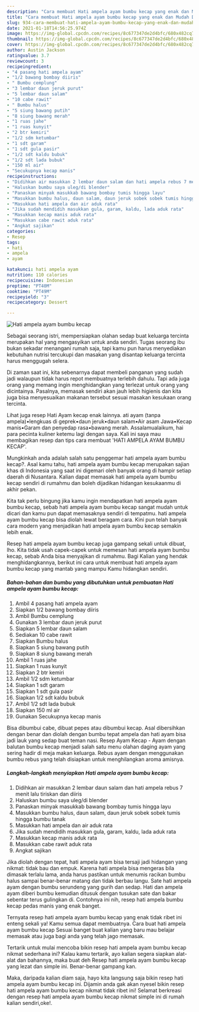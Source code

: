 ```yaml
---
description: "Cara membuat Hati ampela ayam bumbu kecap yang enak dan Mudah Dibuat"
title: "Cara membuat Hati ampela ayam bumbu kecap yang enak dan Mudah Dibuat"
slug: 934-cara-membuat-hati-ampela-ayam-bumbu-kecap-yang-enak-dan-mudah-dibuat
date: 2021-01-18T14:56:25.974Z
image: https://img-global.cpcdn.com/recipes/8c677347de2d4bfc/680x482cq70/hati-ampela-ayam-bumbu-kecap-foto-resep-utama.jpg
thumbnail: https://img-global.cpcdn.com/recipes/8c677347de2d4bfc/680x482cq70/hati-ampela-ayam-bumbu-kecap-foto-resep-utama.jpg
cover: https://img-global.cpcdn.com/recipes/8c677347de2d4bfc/680x482cq70/hati-ampela-ayam-bumbu-kecap-foto-resep-utama.jpg
author: Austin Jackson
ratingvalue: 3.7
reviewcount: 3
recipeingredient:
- "4 pasang hati ampela ayam"
- "1/2 bawang bombay diiris"
- " Bumbu cemplung"
- "3 lembar daun jeruk purut"
- "5 lembar daun salam"
- "10 cabe rawit"
- " Bumbu halus"
- "5 siung bawang putih"
- "8 siung bawang merah"
- "1 ruas jahe"
- "1 ruas kunyit"
- "2 btr kemiri"
- "1/2 sdm ketumbar"
- "1 sdt garam"
- "1 sdt gula pasir"
- "1/2 sdt kaldu bubuk"
- "1/2 sdt lada bubuk"
- "150 ml air"
- "Secukupnya kecap manis"
recipeinstructions:
- "Didihkan air masukkan 2 lembar daun salam dan hati ampela rebus 7 menit lalu tiriskan dan diiris"
- "Haluskan bumbu saya uleg/di blender"
- "Panaskan minyak masukkab bawang bombay tumis hingga layu"
- "Masukkan bumbu halus, daun salam, daun jeruk sobek sobek tumis hingga bumbu tanak"
- "Masukkan hati ampela dan air aduk rata"
- "Jika sudah mendidih masukkan gula, garam, kaldu, lada aduk rata"
- "Masukkan kecap manis aduk rata"
- "Masukkan cabe rawit aduk rata"
- "Angkat sajikan"
categories:
- Resep
tags:
- hati
- ampela
- ayam

katakunci: hati ampela ayam 
nutrition: 110 calories
recipecuisine: Indonesian
preptime: "PT40M"
cooktime: "PT49M"
recipeyield: "3"
recipecategory: Dessert

---
```



![Hati ampela ayam bumbu kecap](https://img-global.cpcdn.com/recipes/8c677347de2d4bfc/680x482cq70/hati-ampela-ayam-bumbu-kecap-foto-resep-utama.jpg)

Sebagai seorang istri, mempersiapkan olahan sedap buat keluarga tercinta merupakan hal yang mengasyikan untuk anda sendiri. Tugas seorang ibu bukan sekadar menangani rumah saja, tapi kamu pun harus menyediakan kebutuhan nutrisi tercukupi dan masakan yang disantap keluarga tercinta harus menggugah selera.

Di zaman  saat ini, kita sebenarnya dapat membeli panganan yang sudah jadi walaupun tidak harus repot membuatnya terlebih dahulu. Tapi ada juga orang yang memang ingin menghidangkan yang terlezat untuk orang yang dicintainya. Pasalnya, memasak sendiri akan jauh lebih higienis dan kita juga bisa menyesuaikan makanan tersebut sesuai masakan kesukaan orang tercinta. 

Lihat juga resep Hati Ayam kecap enak lainnya. ati ayam (tanpa ampela)•lengkuas di geprek•daun jeruk•daun salam•Air asam Jawa•Kecap manis•Garam dan penyedap rasa•bawang merah. Assalamualaikum, hai para pecinta kuliner ketemu lagi dengan saya. Kali ini saya mau membagikan resep dan tips cara membuat &#39;HATI AMPELA AYAM BUMBU KECAP&#39;.

Mungkinkah anda adalah salah satu penggemar hati ampela ayam bumbu kecap?. Asal kamu tahu, hati ampela ayam bumbu kecap merupakan sajian khas di Indonesia yang saat ini digemari oleh banyak orang di hampir setiap daerah di Nusantara. Kalian dapat memasak hati ampela ayam bumbu kecap sendiri di rumahmu dan boleh dijadikan hidangan kesukaanmu di akhir pekan.

Kita tak perlu bingung jika kamu ingin mendapatkan hati ampela ayam bumbu kecap, sebab hati ampela ayam bumbu kecap sangat mudah untuk dicari dan kamu pun dapat memasaknya sendiri di tempatmu. hati ampela ayam bumbu kecap bisa diolah lewat beragam cara. Kini pun telah banyak cara modern yang menjadikan hati ampela ayam bumbu kecap semakin lebih enak.

Resep hati ampela ayam bumbu kecap juga gampang sekali untuk dibuat, lho. Kita tidak usah capek-capek untuk memesan hati ampela ayam bumbu kecap, sebab Anda bisa menyajikan di rumahmu. Bagi Kalian yang hendak menghidangkannya, berikut ini cara untuk membuat hati ampela ayam bumbu kecap yang mantab yang mampu Kamu hidangkan sendiri.

<!--inarticleads1-->

##### Bahan-bahan dan bumbu yang dibutuhkan untuk pembuatan Hati ampela ayam bumbu kecap:

1. Ambil 4 pasang hati ampela ayam
1. Siapkan 1/2 bawang bombay diiris
1. Ambil  Bumbu cemplung
1. Gunakan 3 lembar daun jeruk purut
1. Siapkan 5 lembar daun salam
1. Sediakan 10 cabe rawit
1. Siapkan  Bumbu halus
1. Siapkan 5 siung bawang putih
1. Siapkan 8 siung bawang merah
1. Ambil 1 ruas jahe
1. Siapkan 1 ruas kunyit
1. Siapkan 2 btr kemiri
1. Ambil 1/2 sdm ketumbar
1. Siapkan 1 sdt garam
1. Siapkan 1 sdt gula pasir
1. Siapkan 1/2 sdt kaldu bubuk
1. Ambil 1/2 sdt lada bubuk
1. Siapkan 150 ml air
1. Gunakan Secukupnya kecap manis


Bisa dibumbui cabe, dibuat pepes atau dibumbui kecap. Asal dibersihkan dengan benar dan diolah dengan bumbu tepat ampela dan hati ayam bisa jadi lauk yang sedap buat teman nasi. Resep Ayam Kecap - Ayam dengan balutan bumbu kecap menjadi salah satu menu olahan daging ayam yang sering hadir di meja makan keluarga. Rebus ayam dengan menggunakan bumbu rebus yang telah disiapkan untuk menghilangkan aroma amisnya. 

<!--inarticleads2-->

##### Langkah-langkah menyiapkan Hati ampela ayam bumbu kecap:

1. Didihkan air masukkan 2 lembar daun salam dan hati ampela rebus 7 menit lalu tiriskan dan diiris
1. Haluskan bumbu saya uleg/di blender
1. Panaskan minyak masukkab bawang bombay tumis hingga layu
1. Masukkan bumbu halus, daun salam, daun jeruk sobek sobek tumis hingga bumbu tanak
1. Masukkan hati ampela dan air aduk rata
1. Jika sudah mendidih masukkan gula, garam, kaldu, lada aduk rata
1. Masukkan kecap manis aduk rata
1. Masukkan cabe rawit aduk rata
1. Angkat sajikan


Jika diolah dengan tepat, hati ampela ayam bisa tersaji jadi hidangan yang nikmat: tidak bau dan empuk. Karena hati ampela bisa mengeras bila dimasak terlalu lama, anda harus pastikan untuk menumis racikan bumbu halus sampai benar-benar matang dan tidak berbau langu. Sate hati ampela ayam dengan bumbu serundeng yang gurih dan sedap. Hati dan ampela ayam diberi bumbu kemudian ditusuk dengan tusukan sate dan bakar sebentar terus gulingkan di. Contohnya ini nih, resep hati ampela bumbu kecap pedas manis yang enak banget. 

Ternyata resep hati ampela ayam bumbu kecap yang enak tidak ribet ini enteng sekali ya! Kamu semua dapat membuatnya. Cara buat hati ampela ayam bumbu kecap Sesuai banget buat kalian yang baru mau belajar memasak atau juga bagi anda yang telah jago memasak.

Tertarik untuk mulai mencoba bikin resep hati ampela ayam bumbu kecap nikmat sederhana ini? Kalau kamu tertarik, ayo kalian segera siapkan alat-alat dan bahannya, maka buat deh Resep hati ampela ayam bumbu kecap yang lezat dan simple ini. Benar-benar gampang kan. 

Maka, daripada kalian diam saja, hayo kita langsung saja bikin resep hati ampela ayam bumbu kecap ini. Dijamin anda gak akan nyesel bikin resep hati ampela ayam bumbu kecap nikmat tidak ribet ini! Selamat berkreasi dengan resep hati ampela ayam bumbu kecap nikmat simple ini di rumah kalian sendiri,oke!.

